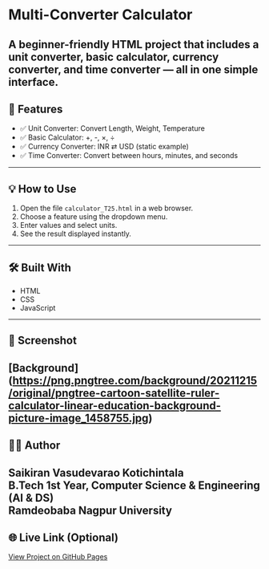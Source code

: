 # Multi-Converter Calculator
A beginner-friendly HTML project that includes a **unit converter**, **basic calculator**, **currency converter**, and **time converter** — all in one simple interface.
---
## 🔧 Features
- ✅ Unit Converter: Convert Length, Weight, Temperature
- ✅ Basic Calculator: +, -, ×, ÷
- ✅ Currency Converter: INR ⇄ USD (static example)
- ✅ Time Converter: Convert between hours, minutes, and seconds
---
## 💡 How to Use
1. Open the file `calculator_T25.html` in a web browser.
2. Choose a feature using the dropdown menu.
3. Enter values and select units.
4. See the result displayed instantly.
---
## 🛠️ Built With
- HTML
- CSS
- JavaScript
---
## 📸 Screenshot
[Background]
(https://png.pngtree.com/background/20211215/original/pngtree-cartoon-satellite-ruler-calculator-linear-education-background-picture-image_1458755.jpg)
---
## 👨‍🎓 Author
**Saikiran Vasudevarao Kotichintala**  
B.Tech 1st Year, Computer Science & Engineering (AI & DS)  
Ramdeobaba Nagpur University
---
## 🌐 Live Link (Optional)
[View Project on GitHub Pages](https://saikirankotichintala.github.io/multi-converter-calculator/)
